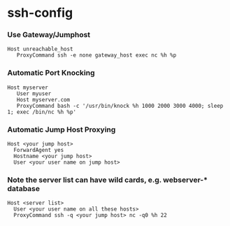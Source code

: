 # ssh-config

### Use Gateway/Jumphost
```
Host unreachable_host
   ProxyCommand ssh -e none gateway_host exec nc %h %p
```
###	Automatic Port Knocking
```
Host myserver
   User myuser
   Host myserver.com
   ProxyCommand bash -c '/usr/bin/knock %h 1000 2000 3000 4000; sleep 1; exec /bin/nc %h %p'
```

### Automatic Jump Host Proxying
```
Host <your jump host>
  ForwardAgent yes
  Hostname <your jump host>
  User <your user name on jump host>
```
### Note the server list can have wild cards, e.g. webserver-* database
```
Host <server list>
  User <your user name on all these hosts>
  ProxyCommand ssh -q <your jump host> nc -q0 %h 22
```